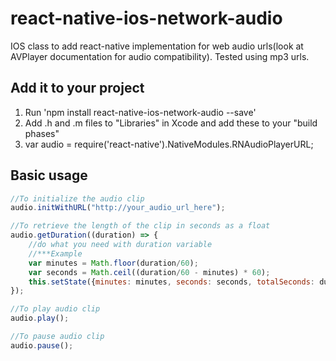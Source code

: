 # react-native-ios-network-audio

IOS class to add react-native implementation for web audio urls(look at AVPlayer documentation for audio compatibility). Tested using mp3 urls.

## Add it to your project

1. Run 'npm install react-native-ios-network-audio --save'
2. Add .h and .m files to "Libraries" in Xcode and add these to your "build phases"
3. var audio = require('react-native').NativeModules.RNAudioPlayerURL;

## Basic usage

```javascript
//To initialize the audio clip
audio.initWithURL("http://your_audio_url_here");

//To retrieve the length of the clip in seconds as a float
audio.getDuration((duration) => {
	//do what you need with duration variable
	//***Example
	var minutes = Math.floor(duration/60);
	var seconds = Math.ceil((duration/60 - minutes) * 60);
	this.setState({minutes: minutes, seconds: seconds, totalSeconds: duration});
});

//To play audio clip
audio.play();

//To pause audio clip
audio.pause();
```